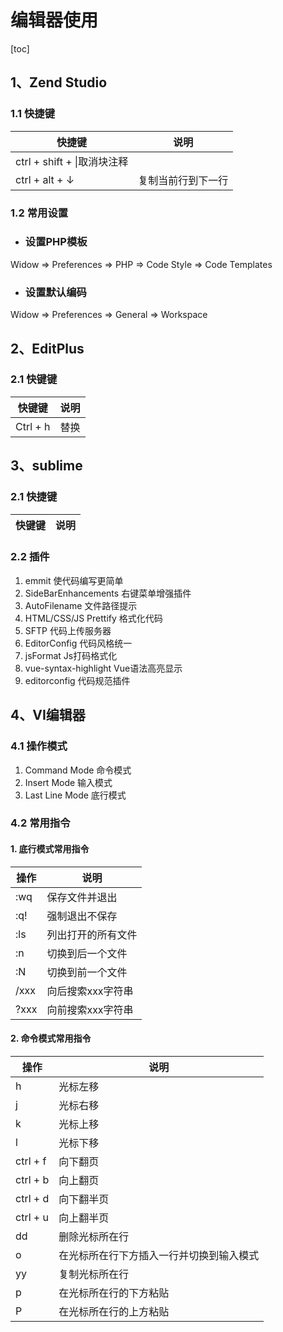 # 编辑器使用

[toc]

## 1、Zend Studio
### 1.1 快捷键
|快捷键|说明|
|-----|----|
|ctrl + shift + \|取消块注释|
|ctrl + alt + ↓|复制当前行到下一行|

### 1.2 常用设置
- ### 设置PHP模板
Widow => Preferences => PHP => Code Style => Code Templates

- ### 设置默认编码
Widow => Preferences => General => Workspace


## 2、EditPlus
### 2.1 快键键
|快键键|说明|
|-----|----|
|Ctrl + h|替换|


## 3、sublime
### 2.1 快捷键
|快键键|说明|
|-----|----|

### 2.2 插件
1. emmit 使代码编写更简单
2. SideBarEnhancements 右键菜单增强插件
3. AutoFilename 文件路径提示
4. HTML/CSS/JS Prettify 格式化代码
5. SFTP 代码上传服务器
6. EditorConfig 代码风格统一
7. jsFormat Js打码格式化
8. vue-syntax-highlight Vue语法高亮显示
9. editorconfig 代码规范插件

## 4、VI编辑器
### 4.1 操作模式
1. Command Mode 命令模式
2. Insert Mode 输入模式
3. Last Line Mode 底行模式

### 4.2 常用指令
#### 1. 底行模式常用指令
|操作|说明|
|----|-----|
|:wq|保存文件并退出|
|:q!|强制退出不保存|
|:ls|列出打开的所有文件|
|:n|切换到后一个文件|
|:N|切换到前一个文件|
|/xxx|向后搜索xxx字符串|
|?xxx|向前搜索xxx字符串|

#### 2. 命令模式常用指令
|操作|说明|
|----|-----|
|h|光标左移|
|j|光标右移|
|k|光标上移|
|l|光标下移|
|ctrl + f|向下翻页|
|ctrl + b|向上翻页|
|ctrl + d|向下翻半页|
|ctrl + u|向上翻半页|
|dd|删除光标所在行|
|o|在光标所在行下方插入一行并切换到输入模式|
|yy|复制光标所在行|
|p|在光标所在行的下方粘贴|
|P|在光标所在行的上方粘贴|
